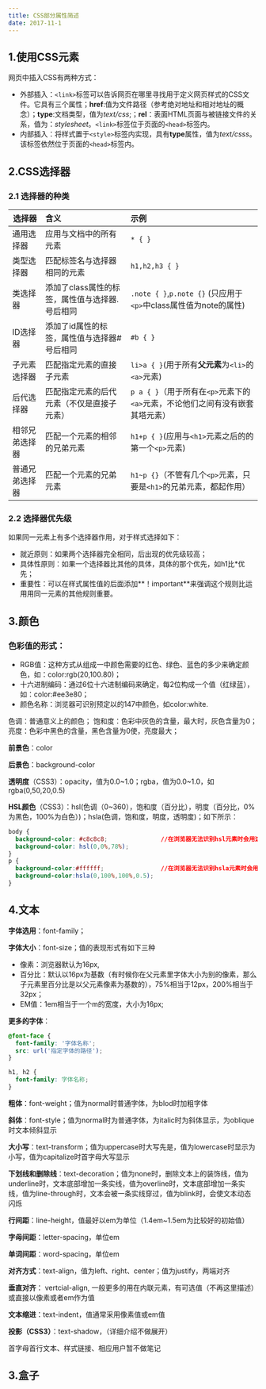 ```yaml
---
title: CSS部分属性简述
date: 2017-11-1
---
```


## 1.使用CSS元素

网页中插入CSS有两种方式：

- 外部插入：`<link>`标签可以告诉网页在哪里寻找用于定义网页样式的CSS文件。它具有三个属性；**href**:值为文件路径（参考绝对地址和相对地址的概念）；**type**:文档类型，值为*text/css*;；**rel**：表面HTML页面与被链接文件的关系，值为：*stylesheet*。`<link>`标签位于页面的`<head>`标签内。
- 内部插入：将样式置于`<style>`标签内实现，具有**type**属性，值为*text/csss*。该标签依然位于页面的`<head>`标签内。

## 2.CSS选择器

### 2.1 选择器的种类

| 选择器     | 含义                         | 示例                                       |
| ------- | :------------------------- | :--------------------------------------- |
| 通用选择器   | 应用与文档中的所有元素                | `* { }`                                  |
| 类型选择器   | 匹配标签名与选择器相同的元素             | `h1,h2,h3 { }`                           |
| 类选择器    | 添加了class属性的标签，属性值与选择器.号后相同 | `.note { }`,`p.note {}` (只应用于`<p>`中class属性值为note的属性) |
| ID选择器   | 添加了id属性的标签，属性值与选择器#号后相同    | `#b { }`                                 |
| 子元素选择器  | 匹配指定元素的直接子元素               | `li>a { }`(用于所有**父元素**为`<li>`的`<a>`元素)   |
| 后代选择器   | 匹配指定元素的后代元素（不仅是直接子元素）      | `p a { }`（用于所有在`<p>`元素下的`<a>`元素，不论他们之间有没有嵌套其塔元素） |
| 相邻兄弟选择器 | 匹配一个元素的相邻的兄弟元素             | `h1+p { }`(应用与`<h1>`元素之后的的第一个`<p>`元素)    |
| 普通兄弟选择器 | 匹配一个元素的兄弟元素                | `h1~p {}`（不管有几个`<p>`元素，只要是`<h1>`的兄弟元素，都起作用） |

### 2.2 选择器优先级

如果同一元素上有多个选择器作用，对于样式选择如下：
- 就近原则：如果两个选择器完全相同，后出现的优先级较高；
- 具体性原则：如果一个选择器比其他的具体，具体的那个优先，如h1比\*优先；
- 重要性：可以在样式属性值的后面添加**！important**来强调这个规则比运用用同一元素的其他规则重要。

## 3.颜色

### 色彩值的形式：
- RGB值：这种方式从组成一中颜色需要的红色、绿色、蓝色的多少来确定颜色，如：color:rgb(20,100.80)；
- 十六进制编码：通过6位十六进制编码来确定，每2位构成一个值（红绿蓝），如：color:#ee3e80；
- 颜色名称：浏览器可识别预定以的147中颜色，如color:white.

色调：普通意义上的颜色；
饱和度：色彩中灰色的含量，最大时，灰色含量为0；
亮度：色彩中黑色的含量，黑色含量为0使，亮度最大；

**前景色**：color

**后景色**：background-color

**透明度**（CSS3）：opacity，值为0.0~1.0；rgba，值为0.0~1.0，如rgba(0,50,20,0.5)

**HSL颜色**（CSS3）：hsl(色调（0~360），饱和度（百分比），明度（百分比，0%为黑色，100%为白色）)；hsla(色调，饱和度，明度，透明度)；如下所示：
``` css
body {
  background-color: #c8c8c8;               //在浏览器无法识别hsl元素时会用这个
  background-color: hsl(0,0%,78%);     
}
p {
  background-color:#ffffff;                //在浏览器无法识别hsla元素时会用这个
  background-color:hsla(0,100%,100%,0.5);
}
```

## 4.文本

**字体选用**：font-family；

**字体大小**：font-size；值的表现形式有如下三种
- 像素：浏览器默认为16px,
- 百分比：默认以16px为基数（有时候你在父元素里字体大小为别的像素，那么子元素里百分比是以父元素像素为基数的），75%相当于12px，200%相当于32px；
- EM值：1em相当于一个m的宽度，大小为16px;

**更多的字体**：
``` CSS
@font-face {
  font-family: '字体名称';
  src: url('指定字体的路径');
}

h1, h2 {
  font-family: 字体名称;
}
```

**粗体**：font-weight；值为normal时普通字体，为blod时加粗字体

**斜体**：font-style；值为normal时为普通字体，为italic时为斜体显示，为oblique时文本倾斜显示

**大小写**：text-transform；值为uppercase时大写先是，值为lowercase时显示为小写，值为capitalize时首字母大写显示

**下划线和删除线**：text-decoration；值为none时，删除文本上的装饰线，值为underline时，文本底部增加一条实线，值为overline时，文本底部增加一条实线，值为line-through时，文本会被一条实线穿过，值为blink时，会使文本动态闪烁

**行间距**：line-height，值最好以em为单位（1.4em~1.5em为比较好的初始值）

**字母间距**：letter-spacing，单位em

**单词间距**：word-spacing，单位em

**对齐方式**：text-align，值为left、right、center；值为justify，两端对齐

**垂直对齐**： vertcial-align, 一般更多的用在内联元素，有可选值（不再这里描述）或直接以像素或者em作为值

**文本缩进**：text-indent，值通常采用像素值或em值

**投影（CSS3）**：text-shadow，（详细介绍不做展开）

首字母首行文本、样式链接、相应用户暂不做笔记

## 3.盒子

